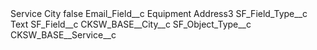 <?xml version="1.0" encoding="UTF-8"?>
<CustomMetadata xmlns="http://soap.sforce.com/2006/04/metadata" xmlns:xsi="http://www.w3.org/2001/XMLSchema-instance" xmlns:xsd="http://www.w3.org/2001/XMLSchema">
    <label>Service City</label>
    <protected>false</protected>
    <values>
        <field>Email_Field__c</field>
        <value xsi:type="xsd:string">Equipment Address3</value>
    </values>
    <values>
        <field>SF_Field_Type__c</field>
        <value xsi:type="xsd:string">Text</value>
    </values>
    <values>
        <field>SF_Field__c</field>
        <value xsi:type="xsd:string">CKSW_BASE__City__c</value>
    </values>
    <values>
        <field>SF_Object_Type__c</field>
        <value xsi:type="xsd:string">CKSW_BASE__Service__c</value>
    </values>
</CustomMetadata>
